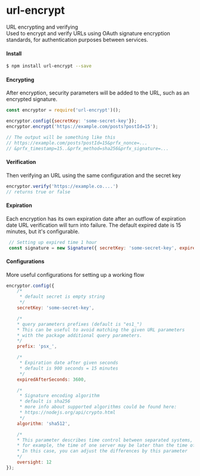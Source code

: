 
url-encrypt
==========

URL encrypting and verifying  
Used to encrypt and verify URLs using OAuth signature encryption standards, for authentication purposes between services.

#### Install

```sh
$ npm install url-encrypt --save
```

#### Encrypting

After encryption, security parameters will be added to the URL, such as an encrypted signature.

```javascript
const encryptor = require('url-encrypt')();

encryptor.config({secretKey: 'some-secret-key'});
encryptor.encrypt('https://example.com/posts?postId=15');

// The output will be something like this
// https://example.com/posts?postId=15&prfx_nonce=...
// &prfx_timestamp=15..&prfx_method=sha256&prfx_signature=...
```

#### Verification

Then verifying an URL using the same configuration and the secret key

```javascript
encryptor.verify('https://example.co....')
// returns true or false
```


#### Expiration

Each encryption has its own expiration date after an outflow of expiration date URL verification will turn into failure.
The default expired date is 15 minutes, but it's configurable.

```javascript
 // Setting up expired time 1 hour
 const signature = new Signature({ secretKey: 'some-secret-key', expiredAfterSeconds: 3600 });
```

#### Configurations
 
More useful configurations for setting up a working flow

```javascript
encryptor.config({
    /*
     * default secret is empty string
     */
    secretKey: 'some-secret-key',

    /*
    * query parameters prefixes (default is "es1_")
    * This can be useful to avoid matching the given URL parameters 
    * with the package additional query parameters.
    */
    prefix: 'psx_',

    /*
     * Expiration date after given seconds 
     * default is 900 seconds = 15 minutes
     */
    expiredAfterSeconds: 3600,

    /*
     * Signature encoding algorithm
     * default is sha256
     * more info about supported algorithms could be found here: 
     * https://nodejs.org/api/crypto.html
     */
    algorithm: 'sha512',

    /*
    * This parameter describes time control between separated systems, using different machines.
    * for example, the time of one server may be later than the time of another server 
    * In this case, you can adjust the differences by this parameter
    */
    oversight: 12
});
```
